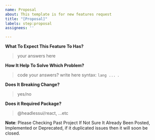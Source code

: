 ```yaml
---
name: Proposal
about: This template is for new features request
title: "[Proposal]"
labels: step:proposal
assignees: ''

---
```


**What To Expect This Feature To Has?**
  > your answers here

**How It Help To Solve Which Problem?**
  > code your answers? write here syntax: ```lang ... ```.

**Does It Breaking Change?**
  > yes/no

**Does it Required Package?**
  > @headlessui/react, ...etc

**Note**: Please Checking Past Project If Not Sure It Already Been Posted, Implemented or Deprecated, if it duplicated issues then it will soon be closed.
